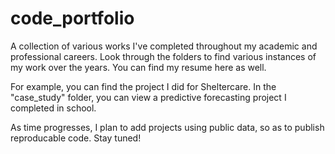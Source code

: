 # code_portfolio
A collection of various works I've completed throughout my academic and professional careers. Look through the folders to find various instances of my work over the years. You can find my resume here as well.

For example, you can find the project I did for Sheltercare. In the "case_study" folder, you can view a predictive forecasting project I completed in school. 

As time progresses, I plan to add projects using public data, so as to publish reproducable code. Stay tuned!
